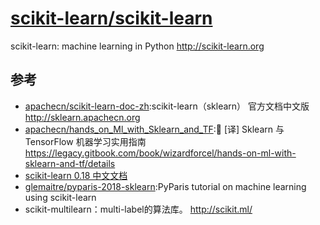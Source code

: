 # [scikit-learn/scikit-learn](https://github.com/scikit-learn/scikit-learn)

scikit-learn: machine learning in Python http://scikit-learn.org

## 参考

* [apachecn/scikit-learn-doc-zh](https://github.com/apachecn/scikit-learn-doc-zh):scikit-learn（sklearn） 官方文档中文版 http://sklearn.apachecn.org
* [apachecn/hands_on_Ml_with_Sklearn_and_TF](https://github.com/apachecn/hands_on_Ml_with_Sklearn_and_TF):📖 [译] Sklearn 与 TensorFlow 机器学习实用指南 https://legacy.gitbook.com/book/wizardforcel/hands-on-ml-with-sklearn-and-tf/details
* [scikit-learn 0.18 中文文档](http://cwiki.apachecn.org/display/sklearn)
* [glemaitre/pyparis-2018-sklearn](https://github.com/glemaitre/pyparis-2018-sklearn):PyParis tutorial on machine learning using scikit-learn
* scikit-multilearn：multi-label的算法库。 http://scikit.ml/
